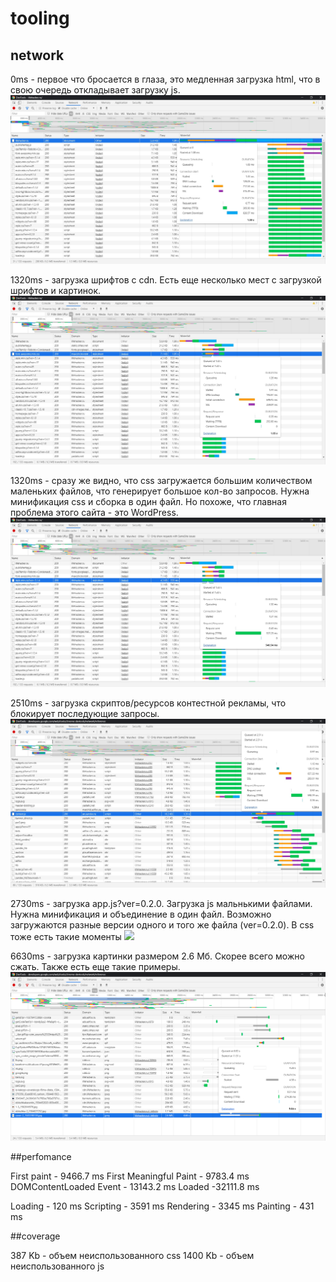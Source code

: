 # tooling

## network
0ms - первое что бросается в глаза, это медленная загрузка html, что в свою очередь откладывает загрузку js.
![](screenshots/0ms-load-html.jpg)

1320ms - загрузка шрифтов с cdn. Есть еще несколько мест с загрузкой шрифтов и картинок.
![](screenshots/1320ms-load-cdn-fonts.jpg)

1320ms - сразу же видно, что css загружается большим количеством маленьких файлов, что генерирует большое кол-во запросов.
Нужна минификация css и сборка в один файл. Но похоже, что главная проблема этого сайта - это WordPress.
![](screenshots/1320ms-load-parts-css-files.jpg)

2510ms - загрузка скриптов/ресурсов контестной рекламы, что блокирует последующие запросы.
![](screenshots/2510ms-context-ads-load.jpg)

2730ms - загрузка app.js?ver=0.2.0. Загрузка js мальнькими файлами. Нужна минификация и объединение в один файл. Возможно загружаются разные версии одного и того же файла (ver=0.2.0). В css тоже есть такие моменты 
![](2730ms-load-parts-js-files.jpg)

6630ms - загрузка картинки размером 2.6 Мб. Скорее всего можно сжать. Также есть еще такие примеры.
![](screenshots/6630ms-big-image.png)

##perfomance

First paint - 9466.7 ms
First Meaningful Paint - 9783.4 ms
DOMContentLoaded Event - 13143.2 ms
Loaded -32111.8 ms

Loading - 120 ms
Scripting - 3591 ms
Rendering - 3345 ms
Painting - 431 ms

##coverage

387 Kb - объем неиспользованного css
1400 Kb - объем неиспользованного js